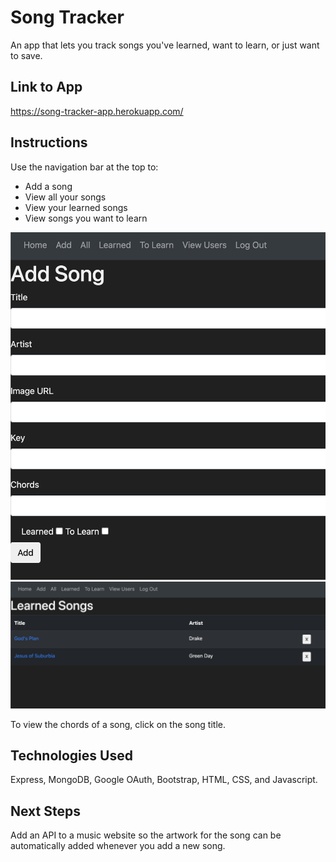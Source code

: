 # Song Tracker

An app that lets you track songs you've learned, want to learn, or just want to save.

## Link to App
https://song-tracker-app.herokuapp.com/
## Instructions

Use the navigation bar at the top to:
* Add a song
* View all your songs
* View your learned songs
* View songs you want to learn

![](images/../public/images/song-tracker-screenshot-1.png)
![](images/../public/images/song-tracker-screenshot-2.png)
    
To view the chords of a song, click on the song title.
## Technologies Used

Express, MongoDB, Google OAuth, Bootstrap, HTML, CSS, and Javascript.

## Next Steps

Add an API to a music website so the artwork for the song can be automatically added whenever you add a new song.